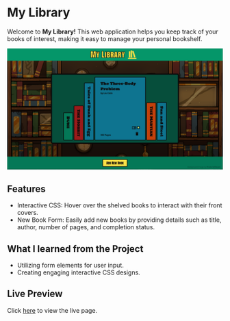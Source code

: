 # My Library

Welcome to **My Library!** This web application helps you keep track of your books of interest, making it easy to manage your personal bookshelf.

![Screenshot of the Application](./media/library-screenshot.png)

## Features

- Interactive CSS: Hover over the shelved books to interact with their front covers.
- New Book Form: Easily add new books by providing details such as title, author, number of pages, and completion status.

## What I learned from the Project

- Utilizing form elements for user input.
- Creating engaging interactive CSS designs.

## Live Preview

Click [here](https://zukurai-kushal.github.io/library/) to view the live page.
